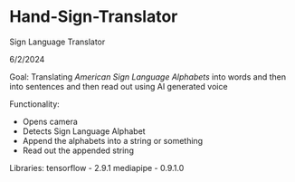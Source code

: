 # Hand-Sign-Translator
Sign Language Translator

6/2/2024

Goal:
Translating *American Sign Language Alphabets* into words and then into sentences and then read out using AI generated
voice

Functionality:
- Opens camera
- Detects Sign Language Alphabet
- Append the alphabets into a string or something
- Read out the appended string

Libraries:
tensorflow - 2.9.1
mediapipe - 0.9.1.0
